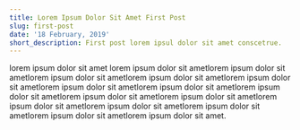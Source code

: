 ```yaml
---
title: Lorem Ipsum Dolor Sit Amet First Post
slug: first-post
date: '18 February, 2019'
short_description: First post lorem ipsul dolor sit amet conscetrue.
---
```


lorem ipsum dolor sit amet lorem ipsum dolor sit ametlorem ipsum dolor sit ametlorem ipsum dolor sit ametlorem ipsum dolor sit ametlorem ipsum dolor sit ametlorem ipsum dolor sit ametlorem ipsum dolor sit ametlorem ipsum dolor sit ametlorem ipsum dolor sit ametlorem ipsum dolor sit ametlorem ipsum dolor sit ametlorem ipsum dolor sit ametlorem ipsum dolor sit ametlorem ipsum dolor sit ametlorem ipsum dolor sit amet.
